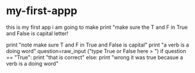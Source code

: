 # my-first-appp
this is my first app i am going to make
print "make sure the T and F in True and False is capital letter!

print "note make sure T and F in True and False is capital"
print "a verb is a doing word"
question=raw_input ("type True or False  here > ")
if question == "True":
    print "that is correct"
else:
    print "wrong it was true becasue a verb is a doing word"
